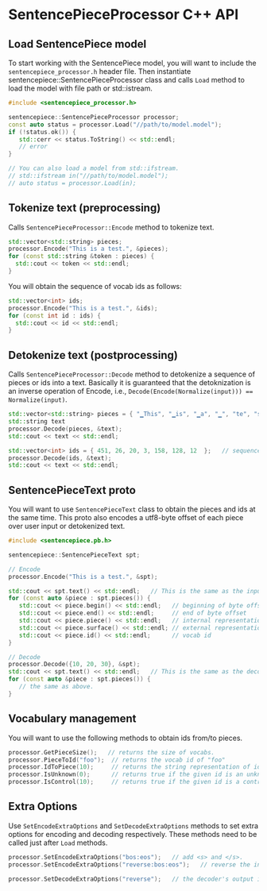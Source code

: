# SentencePieceProcessor C++ API

## Load SentencePiece model
To start working with the SentencePiece model, you will want to include the `sentencepiece_processor.h` header file.
Then instantiate sentencepiece::SentencePieceProcessor class and calls `Load` method to load the model with file path or std::istream.

```C++
#include <sentencepiece_processor.h>

sentencepiece::SentencePieceProcessor processor;
const auto status = processor.Load("//path/to/model.model");
if (!status.ok()) {
   std::cerr << status.ToString() << std::endl;
   // error
}

// You can also load a model from std::ifstream.
// std::ifstream in("//path/to/model.model");
// auto status = processor.Load(in);
```

## Tokenize text (preprocessing)
Calls `SentencePieceProcessor::Encode` method to tokenize text.

```C++
std::vector<std::string> pieces;
processor.Encode("This is a test.", &pieces);
for (const std::string &token : pieces) {
  std::cout << token << std::endl;
}
```

You will obtain the sequence of vocab ids as follows:

```C++
std::vector<int> ids;
processor.Encode("This is a test.", &ids);
for (const int id : ids) {
  std::cout << id << std::endl;
}
```

## Detokenize text (postprocessing)
Calls `SentencePieceProcessor::Decode` method to detokenize a sequence of pieces or ids into a text. Basically it is guaranteed that the detoknization is an inverse operation of Encode, i.e., `Decode(Encode(Normalize(input))) == Normalize(input)`.

```C++
std::vector<std::string> pieces = { "▁This", "▁is", "▁a", "▁", "te", "st", "." };   // sequence of pieces
std::string text
processor.Decode(pieces, &text);
std::cout << text << std::endl;

std::vector<int> ids = { 451, 26, 20, 3, 158, 128, 12  };   // sequence of ids
processor.Decode(ids, &text);
std::cout << text << std::endl;
```

## SentencePieceText proto
You will want to use `SentencePieceText` class to obtain the pieces and ids at the same time. This proto also encodes a utf8-byte offset of each piece over user input or detokenized text.

```C++
#include <sentencepiece.pb.h>

sentencepiece::SentencePieceText spt;

// Encode
processor.Encode("This is a test.", &spt);

std::cout << spt.text() << std::endl;   // This is the same as the input.
for (const auto &piece : spt.pieces()) {
   std::cout << piece.begin() << std::endl;   // beginning of byte offset
   std::cout << piece.end() << std::endl;     // end of byte offset
   std::cout << piece.piece() << std::endl;   // internal representation.
   std::cout << piece.surface() << std::endl; // external representation. spt.text().substr(begin, end - begin) == surface().
   std::cout << piece.id() << std::endl;      // vocab id
}

// Decode
processor.Decode({10, 20, 30}, &spt);
std::cout << spt.text() << std::endl;   // This is the same as the decoded string.
for (const auto &piece : spt.pieces()) {
   // the same as above.
}
```

## Vocabulary management
You will want to use the following methods to obtain ids from/to pieces.

```C++
processor.GetPieceSize();   // returns the size of vocabs.
processor.PieceToId("foo");  // returns the vocab id of "foo"
processor.IdToPiece(10);     // returns the string representation of id 10.
processor.IsUnknown(0);      // returns true if the given id is an unknown token. e.g., <unk>
processor.IsControl(10);     // returns true if the given id is a control token. e.g., <s>, </s>
```

## Extra Options
Use `SetEncodeExtraOptions` and `SetDecodeExtraOptions` methods to set extra options for encoding and decoding respectively. These methods need to be called just after `Load` methods.

```C++
processor.SetEncodeExtraOptions("bos:eos");   // add <s> and </s>.
processor.SetEncodeExtraOptions("reverse:bos:eos");   // reverse the input and then add <s> and </s>.

processor.SetDecodeExtraOptions("reverse");   // the decoder's output is reversed.
```
